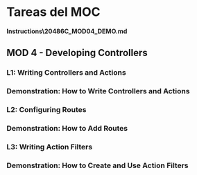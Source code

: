 # Tareas del MOC

**Instructions\20486C_MOD04_DEMO.md**

## MOD 4 - Developing Controllers

### L1: Writing Controllers and Actions

### Demonstration: How to Write Controllers and Actions

### L2: Configuring Routes

### Demonstration: How to Add Routes

### L3: Writing Action Filters

### Demonstration: How to Create and Use Action Filters 

